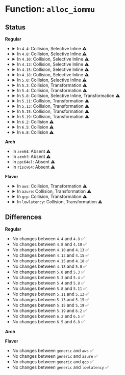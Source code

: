 # Function: <code>alloc_iommu</code>

## Status
<b>Regular</b>
<ul>
<li>
<details>
<summary>In <code>4.4</code>: Collision, Selective Inline ⚠️</summary>

```c
long unsigned int alloc_iommu(struct device *dev, int size, long unsigned int align_mask);
```

**Collision:** Static-Static Collision

**Inline:** Selective

**Transformation:** False

**Instances:**

```
In arch/x86/kernel/amd_gart_64.c (ffffffff81066560)
Location: arch/x86/kernel/amd_gart_64.c:94
Inline: False
Direct callers:
  - arch/x86/kernel/amd_gart_64.c:dma_map_area
```
```
In drivers/iommu/dmar.c (ffffffff81533f55)
Location: drivers/iommu/dmar.c:1000
Inline: True
Inline callers:
  - drivers/iommu/dmar.c:dmar_parse_one_drhd
```
**Symbols:**

```
ffffffff81066560-ffffffff810666a6: alloc_iommu (STB_LOCAL)
```
</details>
</li>
<li>
<details>
<summary>In <code>4.8</code>: Collision, Selective Inline ⚠️</summary>

```c
long unsigned int alloc_iommu(struct device *dev, int size, long unsigned int align_mask);
```

**Collision:** Static-Static Collision

**Inline:** Selective

**Transformation:** False

**Instances:**

```
In arch/x86/kernel/amd_gart_64.c (ffffffff810662f0)
Location: arch/x86/kernel/amd_gart_64.c:93
Inline: False
Direct callers:
  - arch/x86/kernel/amd_gart_64.c:dma_map_area
```
```
In drivers/iommu/dmar.c (ffffffff815887b8)
Location: drivers/iommu/dmar.c:1012
Inline: True
Inline callers:
  - drivers/iommu/dmar.c:dmar_parse_one_drhd
```
**Symbols:**

```
ffffffff810662f0-ffffffff81066436: alloc_iommu (STB_LOCAL)
```
</details>
</li>
<li>
<details>
<summary>In <code>4.10</code>: Collision, Selective Inline ⚠️</summary>

```c
long unsigned int alloc_iommu(struct device *dev, int size, long unsigned int align_mask);
```

**Collision:** Static-Static Collision

**Inline:** Selective

**Transformation:** False

**Instances:**

```
In arch/x86/kernel/amd_gart_64.c (ffffffff81069f80)
Location: arch/x86/kernel/amd_gart_64.c:93
Inline: False
Direct callers:
  - arch/x86/kernel/amd_gart_64.c:dma_map_area
```
```
In drivers/iommu/dmar.c (ffffffff815b5e78)
Location: drivers/iommu/dmar.c:1013
Inline: True
Inline callers:
  - drivers/iommu/dmar.c:dmar_parse_one_drhd
```
**Symbols:**

```
ffffffff81069f80-ffffffff8106a0c6: alloc_iommu (STB_LOCAL)
```
</details>
</li>
<li>
<details>
<summary>In <code>4.13</code>: Collision, Selective Inline ⚠️</summary>

```c
long unsigned int alloc_iommu(struct device *dev, int size, long unsigned int align_mask);
```

**Collision:** Static-Static Collision

**Inline:** Selective

**Transformation:** False

**Instances:**

```
In arch/x86/kernel/amd_gart_64.c (ffffffff810692e0)
Location: arch/x86/kernel/amd_gart_64.c:94
Inline: False
Direct callers:
  - arch/x86/kernel/amd_gart_64.c:dma_map_area
```
```
In drivers/iommu/dmar.c (ffffffff815cbca6)
Location: drivers/iommu/dmar.c:1016
Inline: True
Inline callers:
  - drivers/iommu/dmar.c:dmar_parse_one_drhd
```
**Symbols:**

```
ffffffff810692e0-ffffffff8106941d: alloc_iommu (STB_LOCAL)
```
</details>
</li>
<li>
<details>
<summary>In <code>4.15</code>: Collision, Selective Inline ⚠️</summary>

```c
long unsigned int alloc_iommu(struct device *dev, int size, long unsigned int align_mask);
```

**Collision:** Static-Static Collision

**Inline:** Selective

**Transformation:** False

**Instances:**

```
In arch/x86/kernel/amd_gart_64.c (ffffffff8106db90)
Location: arch/x86/kernel/amd_gart_64.c:94
Inline: False
Direct callers:
  - arch/x86/kernel/amd_gart_64.c:dma_map_area
```
```
In drivers/iommu/dmar.c (ffffffff81632a76)
Location: drivers/iommu/dmar.c:1019
Inline: True
Inline callers:
  - drivers/iommu/dmar.c:dmar_parse_one_drhd
```
**Symbols:**

```
ffffffff8106db90-ffffffff8106dccd: alloc_iommu (STB_LOCAL)
```
</details>
</li>
<li>
<details>
<summary>In <code>4.18</code>: Collision, Selective Inline ⚠️</summary>

```c
long unsigned int alloc_iommu(struct device *dev, int size, long unsigned int align_mask);
```

**Collision:** Static-Static Collision

**Inline:** Selective

**Transformation:** False

**Instances:**

```
In arch/x86/kernel/amd_gart_64.c (ffffffff81070a90)
Location: arch/x86/kernel/amd_gart_64.c:95
Inline: False
Direct callers:
  - arch/x86/kernel/amd_gart_64.c:dma_map_area
```
```
In drivers/iommu/dmar.c (ffffffff8166dd09)
Location: drivers/iommu/dmar.c:1019
Inline: True
Inline callers:
  - drivers/iommu/dmar.c:dmar_parse_one_drhd
```
**Symbols:**

```
ffffffff81070a90-ffffffff81070bcd: alloc_iommu (STB_LOCAL)
```
</details>
</li>
<li>
<details>
<summary>In <code>5.0</code>: Collision, Selective Inline ⚠️</summary>

```c
long unsigned int alloc_iommu(struct device *dev, int size, long unsigned int align_mask);
```

**Collision:** Static-Static Collision

**Inline:** Selective

**Transformation:** False

**Instances:**

```
In arch/x86/kernel/amd_gart_64.c (ffffffff81076a80)
Location: arch/x86/kernel/amd_gart_64.c:91
Inline: False
```
```
In drivers/iommu/dmar.c (ffffffff8168c139)
Location: drivers/iommu/dmar.c:1019
Inline: True
Inline callers:
  - drivers/iommu/dmar.c:dmar_parse_one_drhd
```
**Symbols:**

```
ffffffff81076a80-ffffffff81076bbd: alloc_iommu (STB_LOCAL)
```
</details>
</li>
<li>
<details>
<summary>In <code>5.3</code>: Collision, Transformation ⚠️</summary>

```c
long unsigned int alloc_iommu(struct device *dev, int size, long unsigned int align_mask);
```

**Collision:** Static-Static Collision

**Inline:** No

**Transformation:** True

**Instances:**

```
In arch/x86/kernel/amd_gart_64.c (ffffffff8107a620)
Location: arch/x86/kernel/amd_gart_64.c:91
Inline: False
```
```
In drivers/iommu/dmar.c (0)
Location: drivers/iommu/dmar.c:1008
Inline: False
Direct callers:
  - drivers/iommu/dmar.c:dmar_parse_one_drhd
```
**Symbols:**

```
ffffffff8107a620-ffffffff8107a75d: alloc_iommu (STB_LOCAL)
ffffffff816c3790-ffffffff816c3b50: alloc_iommu (STB_LOCAL)
ffffffff816c5283-ffffffff816c534c: alloc_iommu.cold (STB_LOCAL)
```
</details>
</li>
<li>
<details>
<summary>In <code>5.4</code>: Collision, Transformation ⚠️</summary>

```c
long unsigned int alloc_iommu(struct device *dev, int size, long unsigned int align_mask);
```

**Collision:** Static-Static Collision

**Inline:** No

**Transformation:** True

**Instances:**

```
In arch/x86/kernel/amd_gart_64.c (ffffffff8107b710)
Location: arch/x86/kernel/amd_gart_64.c:91
Inline: False
```
```
In drivers/iommu/dmar.c (0)
Location: drivers/iommu/dmar.c:1018
Inline: False
Direct callers:
  - drivers/iommu/dmar.c:dmar_parse_one_drhd
```
**Symbols:**

```
ffffffff8107b710-ffffffff8107b84d: alloc_iommu (STB_LOCAL)
ffffffff816e66e0-ffffffff816e6a88: alloc_iommu (STB_LOCAL)
ffffffff816e81ba-ffffffff816e8283: alloc_iommu.cold (STB_LOCAL)
```
</details>
</li>
<li>
<details>
<summary>In <code>5.8</code>: Collision, Selective Inline, Transformation ⚠️</summary>

```c
long unsigned int alloc_iommu(struct device *dev, int size, long unsigned int align_mask);
```

**Collision:** Static-Static Collision

**Inline:** Selective

**Transformation:** True

**Instances:**

```
In arch/x86/kernel/amd_gart_64.c (ffffffff81082de0)
Location: arch/x86/kernel/amd_gart_64.c:90
Inline: True
```
```
In drivers/iommu/intel/dmar.c (0)
Location: drivers/iommu/intel/dmar.c:1023
Inline: False
Direct callers:
  - drivers/iommu/intel/dmar.c:dmar_parse_one_drhd
```
**Symbols:**

```
ffffffff81082de0-ffffffff81082f16: alloc_iommu.isra.0 (STB_LOCAL)
ffffffff8179d110-ffffffff8179d31a: alloc_iommu (STB_LOCAL)
ffffffff8179ed97-ffffffff8179ee03: alloc_iommu.cold (STB_LOCAL)
```
</details>
</li>
<li>
<details>
<summary>In <code>5.11</code>: Collision, Transformation ⚠️</summary>

```c
long unsigned int alloc_iommu(struct device *dev, int size, long unsigned int align_mask);
```

**Collision:** Static-Static Collision

**Inline:** No

**Transformation:** True

**Instances:**

```
In arch/x86/kernel/amd_gart_64.c (ffffffff81084320)
Location: arch/x86/kernel/amd_gart_64.c:91
Inline: False
Direct callers:
  - arch/x86/kernel/amd_gart_64.c:__dma_map_cont
```
```
In drivers/iommu/intel/dmar.c (0)
Location: drivers/iommu/intel/dmar.c:1046
Inline: False
Direct callers:
  - drivers/iommu/intel/dmar.c:dmar_parse_one_drhd
```
**Symbols:**

```
ffffffff81084320-ffffffff81084477: alloc_iommu (STB_LOCAL)
ffffffff817aadf0-ffffffff817ab047: alloc_iommu (STB_LOCAL)
ffffffff81c0c1c2-ffffffff81c0c24b: alloc_iommu.cold (STB_LOCAL)
```
</details>
</li>
<li>
<details>
<summary>In <code>5.13</code>: Collision, Transformation ⚠️</summary>

```c
long unsigned int alloc_iommu(struct device *dev, int size, long unsigned int align_mask);
```

**Collision:** Static-Static Collision

**Inline:** No

**Transformation:** True

**Instances:**

```
In arch/x86/kernel/amd_gart_64.c (ffffffff81085080)
Location: arch/x86/kernel/amd_gart_64.c:91
Inline: False
Direct callers:
  - arch/x86/kernel/amd_gart_64.c:__dma_map_cont
```
```
In drivers/iommu/intel/dmar.c (0)
Location: drivers/iommu/intel/dmar.c:1053
Inline: False
Direct callers:
  - drivers/iommu/intel/dmar.c:dmar_parse_one_drhd
```
**Symbols:**

```
ffffffff81085080-ffffffff810851da: alloc_iommu (STB_LOCAL)
ffffffff8178d690-ffffffff8178d8e5: alloc_iommu (STB_LOCAL)
ffffffff81bfd9f9-ffffffff81bfda82: alloc_iommu.cold (STB_LOCAL)
```
</details>
</li>
<li>
<details>
<summary>In <code>5.15</code>: Collision, Transformation ⚠️</summary>

```c
long unsigned int alloc_iommu(struct device *dev, int size, long unsigned int align_mask);
```

**Collision:** Static-Static Collision

**Inline:** No

**Transformation:** True

**Instances:**

```
In arch/x86/kernel/amd_gart_64.c (ffffffff81094530)
Location: arch/x86/kernel/amd_gart_64.c:91
Inline: False
Direct callers:
  - arch/x86/kernel/amd_gart_64.c:__dma_map_cont
```
```
In drivers/iommu/intel/dmar.c (0)
Location: drivers/iommu/intel/dmar.c:1052
Inline: False
Direct callers:
  - drivers/iommu/intel/dmar.c:dmar_parse_one_drhd
```
**Symbols:**

```
ffffffff81094530-ffffffff8109468a: alloc_iommu (STB_LOCAL)
ffffffff81814f10-ffffffff81815165: alloc_iommu (STB_LOCAL)
ffffffff81cfefce-ffffffff81cff057: alloc_iommu.cold (STB_LOCAL)
```
</details>
</li>
<li>
<details>
<summary>In <code>5.19</code>: Collision, Transformation ⚠️</summary>

```c
long unsigned int alloc_iommu(struct device *dev, int size, long unsigned int align_mask);
```

**Collision:** Static-Static Collision

**Inline:** No

**Transformation:** True

**Instances:**

```
In arch/x86/kernel/amd_gart_64.c (ffffffff810a6790)
Location: arch/x86/kernel/amd_gart_64.c:89
Inline: False
Direct callers:
  - arch/x86/kernel/amd_gart_64.c:__dma_map_cont
```
```
In drivers/iommu/intel/dmar.c (0)
Location: drivers/iommu/intel/dmar.c:1048
Inline: False
Direct callers:
  - drivers/iommu/intel/dmar.c:dmar_parse_one_drhd
```
**Symbols:**

```
ffffffff810a6790-ffffffff810a68fc: alloc_iommu (STB_LOCAL)
ffffffff81956130-ffffffff819563a6: alloc_iommu (STB_LOCAL)
ffffffff81ec77c6-ffffffff81ec7852: alloc_iommu.cold (STB_LOCAL)
```
</details>
</li>
<li>
<details>
<summary>In <code>6.2</code>: Collision ⚠️</summary>

```c
long unsigned int alloc_iommu(struct device *dev, int size, long unsigned int align_mask);
```

**Collision:** Static-Static Collision

**Inline:** No

**Transformation:** False

**Instances:**

```
In arch/x86/kernel/amd_gart_64.c (ffffffff810bf8a0)
Location: arch/x86/kernel/amd_gart_64.c:89
Inline: False
Direct callers:
  - arch/x86/kernel/amd_gart_64.c:__dma_map_cont
```
```
In drivers/iommu/intel/dmar.c (ffffffff81abce50)
Location: drivers/iommu/intel/dmar.c:1027
Inline: False
Direct callers:
  - drivers/iommu/intel/dmar.c:dmar_parse_one_drhd
```
**Symbols:**

```
ffffffff810bf8a0-ffffffff810bfa0c: alloc_iommu (STB_LOCAL)
ffffffff81abce50-ffffffff81abd18d: alloc_iommu (STB_LOCAL)
```
</details>
</li>
<li>
<details>
<summary>In <code>6.5</code>: Collision ⚠️</summary>

```c
long unsigned int alloc_iommu(struct device *dev, int size, long unsigned int align_mask);
```

**Collision:** Static-Static Collision

**Inline:** No

**Transformation:** False

**Instances:**

```
In arch/x86/kernel/amd_gart_64.c (ffffffff810c2f80)
Location: arch/x86/kernel/amd_gart_64.c:89
Inline: False
Direct callers:
  - arch/x86/kernel/amd_gart_64.c:__dma_map_cont
```
```
In drivers/iommu/intel/dmar.c (ffffffff81b09790)
Location: drivers/iommu/intel/dmar.c:1038
Inline: False
Direct callers:
  - drivers/iommu/intel/dmar.c:dmar_parse_one_drhd
```
**Symbols:**

```
ffffffff810c2f80-ffffffff810c30ec: alloc_iommu (STB_LOCAL)
ffffffff81b09790-ffffffff81b09b15: alloc_iommu (STB_LOCAL)
```
</details>
</li>
<li>
<details>
<summary>In <code>6.8</code>: Collision ⚠️</summary>

```c
long unsigned int alloc_iommu(struct device *dev, int size, long unsigned int align_mask);
```

**Collision:** Static-Static Collision

**Inline:** No

**Transformation:** False

**Instances:**

```
In arch/x86/kernel/amd_gart_64.c (ffffffff810cb3c0)
Location: arch/x86/kernel/amd_gart_64.c:89
Inline: False
Direct callers:
  - arch/x86/kernel/amd_gart_64.c:__dma_map_cont
```
```
In drivers/iommu/intel/dmar.c (ffffffff81b5d8a0)
Location: drivers/iommu/intel/dmar.c:1038
Inline: False
Direct callers:
  - drivers/iommu/intel/dmar.c:dmar_parse_one_drhd
```
**Symbols:**

```
ffffffff810cb3c0-ffffffff810cb52c: alloc_iommu (STB_LOCAL)
ffffffff81b5d8a0-ffffffff81b5dc54: alloc_iommu (STB_LOCAL)
```
</details>
</li>
</ul>
<b>Arch</b>
<ul>
<li>
In <code>arm64</code>: Absent ⚠️
</li>
<li>
In <code>armhf</code>: Absent ⚠️
</li>
<li>
In <code>ppc64el</code>: Absent ⚠️
</li>
<li>
In <code>riscv64</code>: Absent ⚠️
</li>
</ul>
<b>Flavor</b>
<ul>
<li>
<details>
<summary>In <code>aws</code>: Collision, Transformation ⚠️</summary>

```c
long unsigned int alloc_iommu(struct device *dev, int size, long unsigned int align_mask);
```

**Collision:** Static-Static Collision

**Inline:** No

**Transformation:** True

**Instances:**

```
In arch/x86/kernel/amd_gart_64.c (ffffffff8107a710)
Location: arch/x86/kernel/amd_gart_64.c:91
Inline: False
```
```
In drivers/iommu/dmar.c (0)
Location: drivers/iommu/dmar.c:1018
Inline: False
Direct callers:
  - drivers/iommu/dmar.c:dmar_parse_one_drhd
```
**Symbols:**

```
ffffffff8107a710-ffffffff8107a84d: alloc_iommu (STB_LOCAL)
ffffffff816ac1c0-ffffffff816ac568: alloc_iommu (STB_LOCAL)
ffffffff816adc9a-ffffffff816add63: alloc_iommu.cold (STB_LOCAL)
```
</details>
</li>
<li>
<details>
<summary>In <code>azure</code>: Collision, Transformation ⚠️</summary>

```c
long unsigned int alloc_iommu(struct device *dev, int size, long unsigned int align_mask);
```

**Collision:** Static-Static Collision

**Inline:** No

**Transformation:** True

**Instances:**

```
In arch/x86/kernel/amd_gart_64.c (ffffffff81069e40)
Location: arch/x86/kernel/amd_gart_64.c:91
Inline: False
```
```
In drivers/iommu/dmar.c (0)
Location: drivers/iommu/dmar.c:1018
Inline: False
Direct callers:
  - drivers/iommu/dmar.c:dmar_parse_one_drhd
```
**Symbols:**

```
ffffffff81069e40-ffffffff81069f7d: alloc_iommu (STB_LOCAL)
ffffffff81689b20-ffffffff81689ec8: alloc_iommu (STB_LOCAL)
ffffffff8168b5fa-ffffffff8168b6c3: alloc_iommu.cold (STB_LOCAL)
```
</details>
</li>
<li>
<details>
<summary>In <code>gcp</code>: Collision, Transformation ⚠️</summary>

```c
long unsigned int alloc_iommu(struct device *dev, int size, long unsigned int align_mask);
```

**Collision:** Static-Static Collision

**Inline:** No

**Transformation:** True

**Instances:**

```
In arch/x86/kernel/amd_gart_64.c (ffffffff8107a6c0)
Location: arch/x86/kernel/amd_gart_64.c:91
Inline: False
```
```
In drivers/iommu/dmar.c (0)
Location: drivers/iommu/dmar.c:1018
Inline: False
Direct callers:
  - drivers/iommu/dmar.c:dmar_parse_one_drhd
```
**Symbols:**

```
ffffffff8107a6c0-ffffffff8107a7fd: alloc_iommu (STB_LOCAL)
ffffffff816da3a0-ffffffff816da748: alloc_iommu (STB_LOCAL)
ffffffff816dbe7a-ffffffff816dbf43: alloc_iommu.cold (STB_LOCAL)
```
</details>
</li>
<li>
<details>
<summary>In <code>lowlatency</code>: Collision, Transformation ⚠️</summary>

```c
long unsigned int alloc_iommu(struct device *dev, int size, long unsigned int align_mask);
```

**Collision:** Static-Static Collision

**Inline:** No

**Transformation:** True

**Instances:**

```
In arch/x86/kernel/amd_gart_64.c (ffffffff8107c7c0)
Location: arch/x86/kernel/amd_gart_64.c:91
Inline: False
```
```
In drivers/iommu/dmar.c (0)
Location: drivers/iommu/dmar.c:1018
Inline: False
Direct callers:
  - drivers/iommu/dmar.c:dmar_parse_one_drhd
```
**Symbols:**

```
ffffffff8107c7c0-ffffffff8107c8fd: alloc_iommu (STB_LOCAL)
ffffffff816f4950-ffffffff816f4cf8: alloc_iommu (STB_LOCAL)
ffffffff816f644a-ffffffff816f6513: alloc_iommu.cold (STB_LOCAL)
```
</details>
</li>
</ul>

## Differences
<b>Regular</b>
<ul>
<li>
No changes between <code>4.4</code> and <code>4.8</code> ✅
</li>
<li>
No changes between <code>4.8</code> and <code>4.10</code> ✅
</li>
<li>
No changes between <code>4.10</code> and <code>4.13</code> ✅
</li>
<li>
No changes between <code>4.13</code> and <code>4.15</code> ✅
</li>
<li>
No changes between <code>4.15</code> and <code>4.18</code> ✅
</li>
<li>
No changes between <code>4.18</code> and <code>5.0</code> ✅
</li>
<li>
No changes between <code>5.0</code> and <code>5.3</code> ✅
</li>
<li>
No changes between <code>5.3</code> and <code>5.4</code> ✅
</li>
<li>
No changes between <code>5.4</code> and <code>5.8</code> ✅
</li>
<li>
No changes between <code>5.8</code> and <code>5.11</code> ✅
</li>
<li>
No changes between <code>5.11</code> and <code>5.13</code> ✅
</li>
<li>
No changes between <code>5.13</code> and <code>5.15</code> ✅
</li>
<li>
No changes between <code>5.15</code> and <code>5.19</code> ✅
</li>
<li>
No changes between <code>5.19</code> and <code>6.2</code> ✅
</li>
<li>
No changes between <code>6.2</code> and <code>6.5</code> ✅
</li>
<li>
No changes between <code>6.5</code> and <code>6.8</code> ✅
</li>
</ul>
<b>Arch</b>
<ul>
</ul>
<b>Flavor</b>
<ul>
<li>
No changes between <code>generic</code> and <code>aws</code> ✅
</li>
<li>
No changes between <code>generic</code> and <code>azure</code> ✅
</li>
<li>
No changes between <code>generic</code> and <code>gcp</code> ✅
</li>
<li>
No changes between <code>generic</code> and <code>lowlatency</code> ✅
</li>
</ul>
